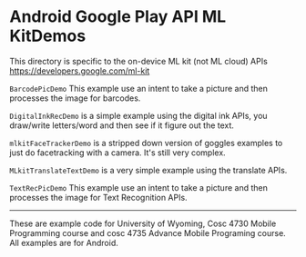 # Android Google Play API ML KitDemos

This directory is specific to the on-device ML kit (not ML cloud) APIs  https://developers.google.com/ml-kit

`BarcodePicDemo` This example use an intent to take a picture and then processes the image for barcodes.

`DigitalInkRecDemo` is a simple example using the digital ink APIs, you draw/write letters/word and then see if it figure out the text.

`mlkitFaceTrackerDemo` is a stripped down version of goggles examples to just do facetracking with a camera.  It's still very complex.

`MLkitTranslateTextDemo` is a very simple example using the translate APIs.

`TextRecPicDemo` This example use an intent to take a picture and then processes the image for Text Recognition APIs.

---

These are example code for University of Wyoming, Cosc 4730 Mobile Programming course and cosc 4735 Advance Mobile Programing course. 
All examples are for Android.


